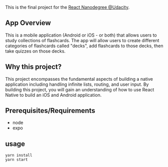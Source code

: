 This is the final project for the [React Nanodegree @Udacity](https://www.udacity.com/course/react-nanodegree--nd019).

## App Overview
This is a mobile application (Android or iOS - or both) that allows users to study collections of flashcards. The app will allow users to create different categories of flashcards called "decks", add flashcards to those decks, then take quizzes on those decks.

## Why this project?
This project encompasses the fundamental aspects of building a native application including handling infinite lists, routing, and user input. By building this project, you will gain an understanding of how to use React Native to build an iOS and Android application.

## Prerequisites/Requirements
* node
* expo

## usage
```shell
yarn install
yarn start
```
